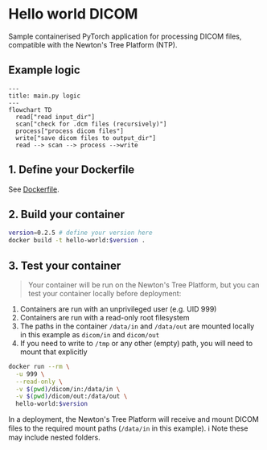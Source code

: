 # Hello world DICOM

Sample containerised PyTorch application for processing DICOM files, compatible with the Newton's Tree Platform (NTP).

## Example logic

```mermaid
---
title: main.py logic
---
flowchart TD
  read["read input_dir"]
  scan["check for .dcm files (recursively)"]
  process["process dicom files"]
  write["save dicom files to output_dir"]
  read --> scan --> process -->write
```

## 1. Define your Dockerfile

See [Dockerfile](Dockerfile).

## 2. Build your container

```bash
version=0.2.5 # define your version here
docker build -t hello-world:$version .
```

## 3. Test your container

> Your container will be run on the Newton's Tree Platform, but you can test your container locally before deployment:

1. Containers are run with an unprivileged user (e.g. UID 999)
2. Containers are run with a read-only root filesystem
3. The paths in the container `/data/in` and `/data/out` are mounted locally in this example as `dicom/in` and `dicom/out`
4. If you need to write to `/tmp` or any other (empty) path, you will need to mount that explicitly

```bash
docker run --rm \
  -u 999 \
  --read-only \
  -v $(pwd)/dicom/in:/data/in \
  -v $(pwd)/dicom/out:/data/out \
  hello-world:$version
```

In a deployment, the Newton's Tree Platform will receive and mount DICOM files to the required mount paths (`/data/in` in this example). ℹ️ Note these may include nested folders.
